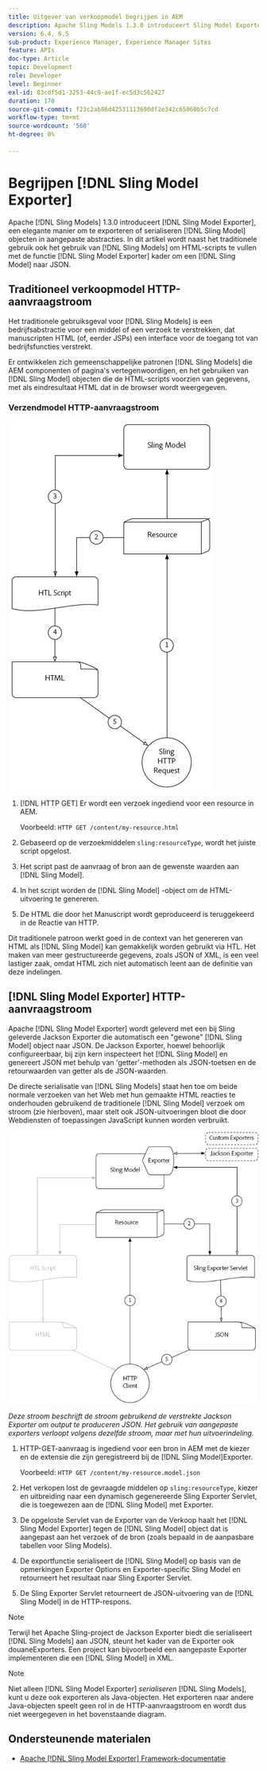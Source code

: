 ```yaml
---
title: Uitgever van verkoopmodel begrijpen in AEM
description: Apache Sling Models 1.3.0 introduceert Sling Model Exporter, een elegante manier om Sling Model voorwerpen in douaneabstracties uit te voeren of in series te vervaardigen. In dit artikel wordt naast het traditionele gebruik van Sling Models de HTML-scripts gevuld met behulp van het Sling Model Exporter-framework om een Sling Model in JSON te serialiseren.
version: 6.4, 6.5
sub-product: Experience Manager, Experience Manager Sites
feature: APIs
doc-type: Article
topic: Development
role: Developer
level: Beginner
exl-id: 03cdf5d1-3253-44c9-ae1f-ec5d3c562427
duration: 170
source-git-commit: f23c2ab86d42531113690df2e342c65060b5c7cd
workflow-type: tm+mt
source-wordcount: '568'
ht-degree: 0%

---
```


# Begrijpen [!DNL Sling Model Exporter]

Apache [!DNL Sling Models] 1.3.0 introduceert [!DNL Sling Model Exporter], een elegante manier om te exporteren of serialiseren [!DNL Sling Model] objecten in aangepaste abstracties. In dit artikel wordt naast het traditionele gebruik ook het gebruik van [!DNL Sling Models] om HTML-scripts te vullen met de functie [!DNL Sling Model Exporter] kader om een [!DNL Sling Model] naar JSON.

## Traditioneel verkoopmodel HTTP-aanvraagstroom

Het traditionele gebruiksgeval voor [!DNL Sling Models] is een bedrijfsabstractie voor een middel of een verzoek te verstrekken, dat manuscripten HTML (of, eerder JSPs) een interface voor de toegang tot van bedrijfsfuncties verstrekt.

Er ontwikkelen zich gemeenschappelijke patronen [!DNL Sling Models] die AEM componenten of pagina&#39;s vertegenwoordigen, en het gebruiken van [!DNL Sling Model] objecten die de HTML-scripts voorzien van gegevens, met als eindresultaat HTML dat in de browser wordt weergegeven.

### Verzendmodel HTTP-aanvraagstroom

![Aanvraagstroom voor verkoopmodel](./assets/understand-sling-model-exporter/sling-model-request-flow.png)

1. [!DNL HTTP GET] Er wordt een verzoek ingediend voor een resource in AEM.

   Voorbeeld: `HTTP GET /content/my-resource.html`

1. Gebaseerd op de verzoekmiddelen `sling:resourceType`, wordt het juiste script opgelost.

1. Het script past de aanvraag of bron aan de gewenste waarden aan [!DNL Sling Model].

1. In het script worden de [!DNL Sling Model] -object om de HTML-uitvoering te genereren.

1. De HTML die door het Manuscript wordt geproduceerd is teruggekeerd in de Reactie van HTTP.

Dit traditionele patroon werkt goed in de context van het genereren van HTML als [!DNL Sling Model] kan gemakkelijk worden gebruikt via HTL. Het maken van meer gestructureerde gegevens, zoals JSON of XML, is een veel lastiger zaak, omdat HTML zich niet automatisch leent aan de definitie van deze indelingen.

## [!DNL Sling Model Exporter] HTTP-aanvraagstroom

Apache [!DNL Sling Model Exporter] wordt geleverd met een bij Sling geleverde Jackson Exporter die automatisch een &quot;gewone&quot; [!DNL Sling Model] object naar JSON. De Jackson Exporter, hoewel behoorlijk configureerbaar, bij zijn kern inspecteert het [!DNL Sling Model] en genereert JSON met behulp van &#39;getter&#39;-methoden als JSON-toetsen en de retourwaarden van getter als de JSON-waarden.

De directe serialisatie van [!DNL Sling Models] staat hen toe om beide normale verzoeken van het Web met hun gemaakte HTML reacties te onderhouden gebruikend de traditionele [!DNL Sling Model] verzoek om stroom (zie hierboven), maar stelt ook JSON-uitvoeringen bloot die door Webdiensten of toepassingen JavaScript kunnen worden verbruikt.

![HTTP-aanvraagstroom Sling Model Exporter](./assets/understand-sling-model-exporter/sling-model-exporter-request-flow.png)

*Deze stroom beschrijft de stroom gebruikend de verstrekte Jackson Exporter om output te produceren JSON. Het gebruik van aangepaste exporters verloopt volgens dezelfde stroom, maar met hun uitvoerindeling.*

1. HTTP-GET-aanvraag is ingediend voor een bron in AEM met de kiezer en de extensie die zijn geregistreerd bij de [!DNL Sling Model]Exporter.

   Voorbeeld: `HTTP GET /content/my-resource.model.json`

1. Het verkopen lost de gevraagde middelen op `sling:resourceType`, kiezer en uitbreiding naar een dynamisch gegenereerde Sling Exporter Servlet, die is toegewezen aan de [!DNL Sling Model] met Exporter.
1. De opgeloste Servlet van de Exporter van de Verkoop haalt het [!DNL Sling Model Exporter] tegen de [!DNL Sling Model] object dat is aangepast aan het verzoek of de bron (zoals bepaald in de aanpasbare tabellen voor Sling Models).
1. De exportfunctie serialiseert de [!DNL Sling Model] op basis van de opmerkingen Exporter Options en Exporter-specific Sling Model en retourneert het resultaat naar Sling Exporter Servlet.
1. De Sling Exporter Servlet retourneert de JSON-uitvoering van de [!DNL Sling Model] in de HTTP-respons.

>[!NOTE]
>
>Terwijl het Apache Sling-project de Jackson Exporter biedt die serialiseert [!DNL Sling Models] aan JSON, steunt het kader van de Exporter ook douaneExporters. Een project kan bijvoorbeeld een aangepaste Exporter implementeren die een [!DNL Sling Model] in XML.

>[!NOTE]
>
>Niet alleen [!DNL Sling Model Exporter] *serialiseren* [!DNL Sling Models], kunt u deze ook exporteren als Java-objecten. Het exporteren naar andere Java-objecten speelt geen rol in de HTTP-aanvraagstroom en wordt dus niet weergegeven in het bovenstaande diagram.

## Ondersteunende materialen

* [Apache [!DNL Sling Model Exporter] Framework-documentatie](https://sling.apache.org/documentation/bundles/models.html#exporter-framework-since-130)
